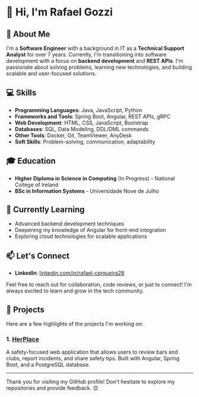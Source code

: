 # 👋 Hi, I'm Rafael Gozzi

## 🚀 About Me
I'm a **Software Engineer** with a background in IT as a **Technical Support Analyst** for over 7 years. Currently, I'm transitioning into software development with a focus on **backend development** and **REST APIs**. I'm passionate about solving problems, learning new technologies, and building scalable and user-focused solutions.

## 💻 Skills
- **Programming Languages**: Java, JavaScript, Python
- **Frameworks and Tools**: Spring Boot, Angular, REST APIs, gRPC
- **Web Development**: HTML, CSS, JavaScript, Bootstrap
- **Databases**: SQL, Data Modeling, DDL/DML commands
- **Other Tools**: Docker, Git, TeamViewer, AnyDesk
- **Soft Skills**: Problem-solving, communication, adaptability

## 🎓 Education
- **Higher Diploma in Science in Computing** (In Progress) - National College of Ireland
- **BSc in Information Systems** - Universidade Nove de Julho

## 🌱 Currently Learning
- Advanced backend development techniques
- Deepening my knowledge of Angular for front-end integration
- Exploring cloud technologies for scalable applications

## 📫 Let's Connect
- **LinkedIn**: [linkedin.com/in/rafael-cerqueira28](https://www.linkedin.com/in/rafael-cerqueira28)

Feel free to reach out for collaboration, code reviews, or just to connect! I'm always excited to learn and grow in the tech community.

## 📂 Projects
Here are a few highlights of the projects I'm working on:

### 1. [HerPlace](https://github.com/Rafaelcerq28/HerPlace)
A safety-focused web application that allows users to review bars and clubs, report incidents, and share safety tips. Built with Angular, Spring Boot, and a PostgreSQL database.

---

Thank you for visiting my GitHub profile! Don't hesitate to explore my repositories and provide feedback. 😊

